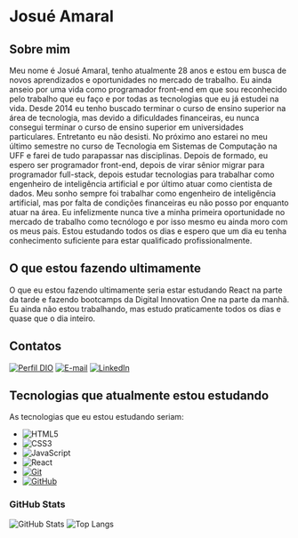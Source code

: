 # Josué Amaral
## Sobre mim
Meu nome é Josué Amaral, tenho atualmente 28 anos e estou em busca de novos aprendizados e oportunidades no mercado de trabalho. Eu ainda anseio por uma vida como programador front-end em que sou reconhecido pelo trabalho que eu faço e por todas as tecnologias que eu já estudei na vida. Desde 2014 eu tenho buscado terminar o curso de ensino superior na área de tecnologia, mas devido a dificuldades financeiras, eu nunca consegui terminar o curso de ensino superior em universidades particulares. Entretanto eu não desisti. No próximo ano estarei no meu último semestre no curso de Tecnologia em Sistemas de Computação na UFF e farei de tudo parapassar nas disciplinas. Depois de formado, eu espero ser programador front-end, depois de virar sênior migrar para programador full-stack, depois estudar tecnologias para trabalhar como engenheiro de inteligência artificial e por último atuar como cientista de dados. Meu sonho sempre foi trabalhar como engenheiro de inteligência artificial, mas por falta de condições financeiras eu não posso por enquanto atuar na área. Eu infelizmente nunca tive a minha primeira oportunidade no mercado de trabalho como tecnólogo e por isso mesmo eu ainda moro com os meus pais. Estou estudando todos os dias e espero que um dia eu tenha conhecimento suficiente para estar qualificado profissionalmente.

## O que estou fazendo ultimamente
O que eu estou fazendo ultimamente seria estar estudando React na parte da tarde e fazendo bootcamps da Digital Innovation One na parte da manhã. Eu ainda não estou trabalhando, mas estudo praticamente todos os dias e quase que o dia inteiro.

## Contatos
[![Perfil DIO](https://img.shields.io/badge/-Meu%20Perfil%20na%20DIO-30A3DC?style=for-the-badge)](https://web.dio.me/users/josueamaral15)
[![E-mail](https://img.shields.io/badge/-Email-000?style=for-the-badge&logo=microsoft-outlook&logoColor=E94D5F)](mailto:josueamaral15@gmail.com)
[![LinkedIn](https://img.shields.io/badge/-LinkedIn-000?style=for-the-badge&logo=linkedin&logoColor=30A3DC)](https://www.linkedin.com/in/josueamaral25/)

## Tecnologias que atualmente estou estudando
As tecnologias que eu estou estudando seriam:
- ![HTML5](https://img.shields.io/badge/HTML-000?style=for-the-badge&logo=html5&logoColor=30A3DC)
- ![CSS3](https://img.shields.io/badge/CSS3-000?style=for-the-badge&logo=css3&logoColor=E94D5F)
- ![JavaScript](https://img.shields.io/badge/JavaScript-000?style=for-the-badge&logo=javascript&logoColor=30A3DC)
- ![React](https://img.shields.io/badge/React-000?style=for-the-badge&logo=react&logoColor=30A3DC)
- [![Git](https://img.shields.io/badge/Git-000?style=for-the-badge&logo=git&logoColor=E94D5F)](https://git-scm.com/doc)
- [![GitHub](https://img.shields.io/badge/GitHub-000?style=for-the-badge&logo=github&logoColor=30A3DC)](https://docs.github.com/)

### GitHub Stats

![GitHub Stats](https://github-readme-stats.vercel.app/api?username=josueamaral15&theme=transparent&bg_color=000&border_color=30A3DC&show_icons=true&icon_color=30A3DC&title_color=E94D5F&text_color=FFF)
![Top Langs](https://github-readme-stats-git-masterrstaa-rickstaa.vercel.app/api/top-langs/?username=josueamaral15&layout=compact&bg_color=000&border_color=30A3DC&title_color=E94D5F&text_color=FFF)
